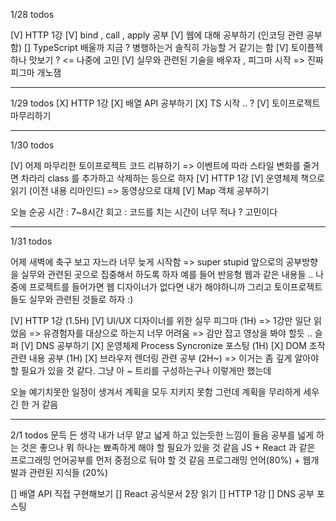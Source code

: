 1/28 todos

[V] HTTP 1강
[V] bind , call , apply 공부
[V] 웹에 대해 공부하기 (인코딩 관련 공부함)
[] TypeScript 배울까 지금 ? 병행하는거 솔직히 가능할 거 같기는 함
[V] 토이플젝 하나 맛보기 ? <= 나중에 고민
[V] 실무와 관련된 기술을 배우자 , 피그마 시작
=> 진짜 피그마 개노잼

---

1/29 todos
[X] HTTP 1강
[X] 배열 API 공부하기
[X] TS 시작 .. ?
[V] 토이프로젝트 마무리하기

---

1/30 todos

[V] 어제 마무리한 토이프로젝트 코드 리뷰하기
=> 이벤트에 따라 스타일 변화를 줄거면 차라리 class 를 추가하고 삭제하는 등으로 하자
[V] HTTP 1강
[V] 운영체제 책으로 읽기 (이전 내용 리마인드)
=> 동영상으로 대체
[V] Map 객체 공부하기

오늘 순공 시간 : 7~8시간
회고 : 코드를 치는 시간이 너무 적나 ? 고민이다

---

1/31 todos

어제 새벽에 축구 보고 자느라 너무 늦게 시작함 => super stupid
앞으로의 공부방향을 실무와 관련된 곳으로 집중해서 하도록 하자
예를 들어 반응형 웹과 같은 내용들 ..
나중에 프로젝트를 들어가면 웹 디자이너가 없다면 내가 해야하니까
그리고 토이프로젝트들도 실무와 관련된 것들로 하자 :)

[V] HTTP 1강 (1.5H)
[V] UI/UX 디자이너를 위한 실무 피그마 (1H)
=> 1강만 일단 읽었음
=> 유경험자를 대상으로 하는지 너무 어려움
=> 감만 잡고 영상을 봐야 할듯 .. 슬퍼
[V] DNS 공부하기
[X] 운영체제 Process Syncronize 포스팅 (1H)
[X] DOM 조작 관련 내용 공부 (1H)
[X] 브라우저 렌더링 관련 공부 (2H~)
=> 이거는 좀 깊게 알아야 할 필요가 있을 것 같다. 그냥 아 ~ 트리를 구성하는구나
이렇게만 했는데

오늘 예기치못한 일정이 생겨서 계획을 모두 지키지 못함
그런데 계획을 무리하게 세우긴 한 거 같음

---

2/1 todos
문득 든 생각
내가 너무 얕고 넓게 하고 있는듯한 느낌이 들음
공부를 넓게 하는 것은 좋으나 뭐 하나는 뾰족하게 해야 할 필요가 있을 것 같음
JS + React 과 같은 프로그래밍 언어공부를 먼저 중점으로 둬야 할 것 같음
프로그래밍 언어(80%) + 웹개발과 관련된 지식들 (20%)

[] 배열 API 직접 구현해보기
[] React 공식문서 2장 읽기
[] HTTP 1강
[] DNS 공부 포스팅

